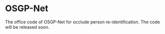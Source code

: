 # OSGP-Net
The office code of OSGP-Net for occlude person re-identification. The code will be released soon.
